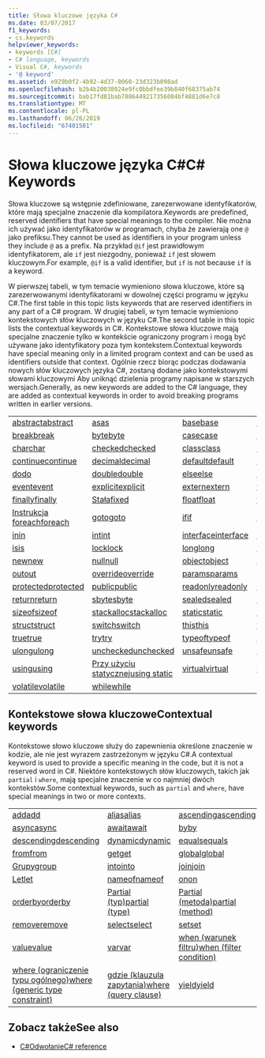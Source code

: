 ```yaml
---
title: Słowa kluczowe języka C#
ms.date: 03/07/2017
f1_keywords:
- cs.keywords
helpviewer_keywords:
- keywords [C#]
- C# language, keywords
- Visual C#, keywords
- '@ keyword'
ms.assetid: e929b0f2-4b92-4d37-8060-23d323b098ad
ms.openlocfilehash: b2b4b20038024e9fc0bbdfee39b840f68375ab74
ms.sourcegitcommit: bab17fd81bab7886449217356084bf4881d6e7c8
ms.translationtype: MT
ms.contentlocale: pl-PL
ms.lasthandoff: 06/26/2019
ms.locfileid: "67401501"
---
```

# <a name="c-keywords"></a><span data-ttu-id="a1236-102">Słowa kluczowe języka C#</span><span class="sxs-lookup"><span data-stu-id="a1236-102">C# Keywords</span></span>

<span data-ttu-id="a1236-103">Słowa kluczowe są wstępnie zdefiniowane, zarezerwowane identyfikatorów, które mają specjalne znaczenie dla kompilatora.</span><span class="sxs-lookup"><span data-stu-id="a1236-103">Keywords are predefined, reserved identifiers that have special meanings to the compiler.</span></span> <span data-ttu-id="a1236-104">Nie można ich używać jako identyfikatorów w programach, chyba że zawierają one `@` jako prefiksu.</span><span class="sxs-lookup"><span data-stu-id="a1236-104">They cannot be used as identifiers in your program unless they include `@` as a prefix.</span></span> <span data-ttu-id="a1236-105">Na przykład `@if` jest prawidłowym identyfikatorem, ale `if` jest niezgodny, ponieważ `if` jest słowem kluczowym.</span><span class="sxs-lookup"><span data-stu-id="a1236-105">For example, `@if` is a valid identifier, but `if` is not because `if` is a keyword.</span></span>  
  
 <span data-ttu-id="a1236-106">W pierwszej tabeli, w tym temacie wymieniono słowa kluczowe, które są zarezerwowanymi identyfikatorami w dowolnej części programu w języku C#.</span><span class="sxs-lookup"><span data-stu-id="a1236-106">The first table in this topic lists keywords that are reserved identifiers in any part of a C# program.</span></span> <span data-ttu-id="a1236-107">W drugiej tabeli, w tym temacie wymieniono kontekstowych słów kluczowych w języku C#.</span><span class="sxs-lookup"><span data-stu-id="a1236-107">The second table in this topic lists the contextual keywords in C#.</span></span> <span data-ttu-id="a1236-108">Kontekstowe słowa kluczowe mają specjalne znaczenie tylko w kontekście ograniczony program i mogą być używane jako identyfikatory poza tym kontekstem.</span><span class="sxs-lookup"><span data-stu-id="a1236-108">Contextual keywords have special meaning only in a limited program context and can be used as identifiers outside that context.</span></span> <span data-ttu-id="a1236-109">Ogólnie rzecz biorąc podczas dodawania nowych słów kluczowych języka C#, zostaną dodane jako kontekstowymi słowami kluczowymi Aby uniknąć dzielenia programy napisane w starszych wersjach.</span><span class="sxs-lookup"><span data-stu-id="a1236-109">Generally, as new keywords are added to the C# language, they are added as contextual keywords in order to avoid breaking programs written in earlier versions.</span></span>  
  
|||||  
|---|---|---|---|  
|[<span data-ttu-id="a1236-110">abstract</span><span class="sxs-lookup"><span data-stu-id="a1236-110">abstract</span></span>](abstract.md)|[<span data-ttu-id="a1236-111">as</span><span class="sxs-lookup"><span data-stu-id="a1236-111">as</span></span>](../operators/type-testing-and-conversion-operators.md#as-operator)|[<span data-ttu-id="a1236-112">base</span><span class="sxs-lookup"><span data-stu-id="a1236-112">base</span></span>](base.md)|[<span data-ttu-id="a1236-113">bool</span><span class="sxs-lookup"><span data-stu-id="a1236-113">bool</span></span>](bool.md)|  
|[<span data-ttu-id="a1236-114">break</span><span class="sxs-lookup"><span data-stu-id="a1236-114">break</span></span>](break.md)|[<span data-ttu-id="a1236-115">byte</span><span class="sxs-lookup"><span data-stu-id="a1236-115">byte</span></span>](byte.md)|[<span data-ttu-id="a1236-116">case</span><span class="sxs-lookup"><span data-stu-id="a1236-116">case</span></span>](switch.md)|[<span data-ttu-id="a1236-117">catch</span><span class="sxs-lookup"><span data-stu-id="a1236-117">catch</span></span>](try-catch.md)|  
|[<span data-ttu-id="a1236-118">char</span><span class="sxs-lookup"><span data-stu-id="a1236-118">char</span></span>](char.md)|[<span data-ttu-id="a1236-119">checked</span><span class="sxs-lookup"><span data-stu-id="a1236-119">checked</span></span>](checked.md)|[<span data-ttu-id="a1236-120">class</span><span class="sxs-lookup"><span data-stu-id="a1236-120">class</span></span>](class.md)|[<span data-ttu-id="a1236-121">const</span><span class="sxs-lookup"><span data-stu-id="a1236-121">const</span></span>](const.md)|  
|[<span data-ttu-id="a1236-122">continue</span><span class="sxs-lookup"><span data-stu-id="a1236-122">continue</span></span>](continue.md)|[<span data-ttu-id="a1236-123">decimal</span><span class="sxs-lookup"><span data-stu-id="a1236-123">decimal</span></span>](decimal.md)|[<span data-ttu-id="a1236-124">default</span><span class="sxs-lookup"><span data-stu-id="a1236-124">default</span></span>](default.md)|[<span data-ttu-id="a1236-125">delegate</span><span class="sxs-lookup"><span data-stu-id="a1236-125">delegate</span></span>](delegate.md)|  
|[<span data-ttu-id="a1236-126">do</span><span class="sxs-lookup"><span data-stu-id="a1236-126">do</span></span>](do.md)|[<span data-ttu-id="a1236-127">double</span><span class="sxs-lookup"><span data-stu-id="a1236-127">double</span></span>](double.md)|[<span data-ttu-id="a1236-128">else</span><span class="sxs-lookup"><span data-stu-id="a1236-128">else</span></span>](if-else.md)|[<span data-ttu-id="a1236-129">enum</span><span class="sxs-lookup"><span data-stu-id="a1236-129">enum</span></span>](enum.md)|  
|[<span data-ttu-id="a1236-130">event</span><span class="sxs-lookup"><span data-stu-id="a1236-130">event</span></span>](event.md)|[<span data-ttu-id="a1236-131">explicit</span><span class="sxs-lookup"><span data-stu-id="a1236-131">explicit</span></span>](explicit.md)|[<span data-ttu-id="a1236-132">extern</span><span class="sxs-lookup"><span data-stu-id="a1236-132">extern</span></span>](extern.md)|[<span data-ttu-id="a1236-133">false</span><span class="sxs-lookup"><span data-stu-id="a1236-133">false</span></span>](false-literal.md)|  
|[<span data-ttu-id="a1236-134">finally</span><span class="sxs-lookup"><span data-stu-id="a1236-134">finally</span></span>](try-finally.md)|[<span data-ttu-id="a1236-135">Stała</span><span class="sxs-lookup"><span data-stu-id="a1236-135">fixed</span></span>](fixed-statement.md)|[<span data-ttu-id="a1236-136">float</span><span class="sxs-lookup"><span data-stu-id="a1236-136">float</span></span>](float.md)|[<span data-ttu-id="a1236-137">for</span><span class="sxs-lookup"><span data-stu-id="a1236-137">for</span></span>](for.md)|  
|[<span data-ttu-id="a1236-138">Instrukcja foreach</span><span class="sxs-lookup"><span data-stu-id="a1236-138">foreach</span></span>](foreach-in.md)|[<span data-ttu-id="a1236-139">goto</span><span class="sxs-lookup"><span data-stu-id="a1236-139">goto</span></span>](goto.md)|[<span data-ttu-id="a1236-140">if</span><span class="sxs-lookup"><span data-stu-id="a1236-140">if</span></span>](if-else.md)|[<span data-ttu-id="a1236-141">implicit</span><span class="sxs-lookup"><span data-stu-id="a1236-141">implicit</span></span>](implicit.md)|  
|[<span data-ttu-id="a1236-142">in</span><span class="sxs-lookup"><span data-stu-id="a1236-142">in</span></span>](in.md)|[<span data-ttu-id="a1236-143">int</span><span class="sxs-lookup"><span data-stu-id="a1236-143">int</span></span>](int.md)|[<span data-ttu-id="a1236-144">interface</span><span class="sxs-lookup"><span data-stu-id="a1236-144">interface</span></span>](interface.md)|[<span data-ttu-id="a1236-145">internal</span><span class="sxs-lookup"><span data-stu-id="a1236-145">internal</span></span>](internal.md)|
|[<span data-ttu-id="a1236-146">is</span><span class="sxs-lookup"><span data-stu-id="a1236-146">is</span></span>](is.md)|[<span data-ttu-id="a1236-147">lock</span><span class="sxs-lookup"><span data-stu-id="a1236-147">lock</span></span>](lock-statement.md)|[<span data-ttu-id="a1236-148">long</span><span class="sxs-lookup"><span data-stu-id="a1236-148">long</span></span>](long.md)|[<span data-ttu-id="a1236-149">namespace</span><span class="sxs-lookup"><span data-stu-id="a1236-149">namespace</span></span>](namespace.md)|
|[<span data-ttu-id="a1236-150">new</span><span class="sxs-lookup"><span data-stu-id="a1236-150">new</span></span>](../operators/new-operator.md)|[<span data-ttu-id="a1236-151">null</span><span class="sxs-lookup"><span data-stu-id="a1236-151">null</span></span>](null.md)|[<span data-ttu-id="a1236-152">object</span><span class="sxs-lookup"><span data-stu-id="a1236-152">object</span></span>](object.md)|[<span data-ttu-id="a1236-153">operator</span><span class="sxs-lookup"><span data-stu-id="a1236-153">operator</span></span>](operator.md)|
|[<span data-ttu-id="a1236-154">out</span><span class="sxs-lookup"><span data-stu-id="a1236-154">out</span></span>](out.md)|[<span data-ttu-id="a1236-155">override</span><span class="sxs-lookup"><span data-stu-id="a1236-155">override</span></span>](override.md)|[<span data-ttu-id="a1236-156">params</span><span class="sxs-lookup"><span data-stu-id="a1236-156">params</span></span>](params.md)|[<span data-ttu-id="a1236-157">private</span><span class="sxs-lookup"><span data-stu-id="a1236-157">private</span></span>](private.md)|
|[<span data-ttu-id="a1236-158">protected</span><span class="sxs-lookup"><span data-stu-id="a1236-158">protected</span></span>](protected.md)|[<span data-ttu-id="a1236-159">public</span><span class="sxs-lookup"><span data-stu-id="a1236-159">public</span></span>](public.md)|[<span data-ttu-id="a1236-160">readonly</span><span class="sxs-lookup"><span data-stu-id="a1236-160">readonly</span></span>](readonly.md)|[<span data-ttu-id="a1236-161">ref</span><span class="sxs-lookup"><span data-stu-id="a1236-161">ref</span></span>](ref.md)|
|[<span data-ttu-id="a1236-162">return</span><span class="sxs-lookup"><span data-stu-id="a1236-162">return</span></span>](return.md)|[<span data-ttu-id="a1236-163">sbyte</span><span class="sxs-lookup"><span data-stu-id="a1236-163">sbyte</span></span>](sbyte.md)|[<span data-ttu-id="a1236-164">sealed</span><span class="sxs-lookup"><span data-stu-id="a1236-164">sealed</span></span>](sealed.md)|[<span data-ttu-id="a1236-165">short</span><span class="sxs-lookup"><span data-stu-id="a1236-165">short</span></span>](short.md)||
[<span data-ttu-id="a1236-166">sizeof</span><span class="sxs-lookup"><span data-stu-id="a1236-166">sizeof</span></span>](sizeof.md)|[<span data-ttu-id="a1236-167">stackalloc</span><span class="sxs-lookup"><span data-stu-id="a1236-167">stackalloc</span></span>](../operators/stackalloc.md)|[<span data-ttu-id="a1236-168">static</span><span class="sxs-lookup"><span data-stu-id="a1236-168">static</span></span>](static.md)|[<span data-ttu-id="a1236-169">string</span><span class="sxs-lookup"><span data-stu-id="a1236-169">string</span></span>](string.md)|
|[<span data-ttu-id="a1236-170">struct</span><span class="sxs-lookup"><span data-stu-id="a1236-170">struct</span></span>](struct.md)|[<span data-ttu-id="a1236-171">switch</span><span class="sxs-lookup"><span data-stu-id="a1236-171">switch</span></span>](switch.md)|[<span data-ttu-id="a1236-172">this</span><span class="sxs-lookup"><span data-stu-id="a1236-172">this</span></span>](this.md)|[<span data-ttu-id="a1236-173">throw</span><span class="sxs-lookup"><span data-stu-id="a1236-173">throw</span></span>](throw.md)|
|[<span data-ttu-id="a1236-174">true</span><span class="sxs-lookup"><span data-stu-id="a1236-174">true</span></span>](true-literal.md)|[<span data-ttu-id="a1236-175">try</span><span class="sxs-lookup"><span data-stu-id="a1236-175">try</span></span>](try-catch.md)|[<span data-ttu-id="a1236-176">typeof</span><span class="sxs-lookup"><span data-stu-id="a1236-176">typeof</span></span>](../operators/type-testing-and-conversion-operators.md#typeof-operator)|[<span data-ttu-id="a1236-177">uint</span><span class="sxs-lookup"><span data-stu-id="a1236-177">uint</span></span>](uint.md)|
|[<span data-ttu-id="a1236-178">ulong</span><span class="sxs-lookup"><span data-stu-id="a1236-178">ulong</span></span>](ulong.md)|[<span data-ttu-id="a1236-179">unchecked</span><span class="sxs-lookup"><span data-stu-id="a1236-179">unchecked</span></span>](unchecked.md)|[<span data-ttu-id="a1236-180">unsafe</span><span class="sxs-lookup"><span data-stu-id="a1236-180">unsafe</span></span>](unsafe.md)|[<span data-ttu-id="a1236-181">ushort</span><span class="sxs-lookup"><span data-stu-id="a1236-181">ushort</span></span>](ushort.md)|
|[<span data-ttu-id="a1236-182">using</span><span class="sxs-lookup"><span data-stu-id="a1236-182">using</span></span>](using.md)|[<span data-ttu-id="a1236-183">Przy użyciu statycznej</span><span class="sxs-lookup"><span data-stu-id="a1236-183">using static</span></span>](using-static.md)|[<span data-ttu-id="a1236-184">virtual</span><span class="sxs-lookup"><span data-stu-id="a1236-184">virtual</span></span>](virtual.md)|[<span data-ttu-id="a1236-185">void</span><span class="sxs-lookup"><span data-stu-id="a1236-185">void</span></span>](void.md)|
|[<span data-ttu-id="a1236-186">volatile</span><span class="sxs-lookup"><span data-stu-id="a1236-186">volatile</span></span>](volatile.md)|[<span data-ttu-id="a1236-187">while</span><span class="sxs-lookup"><span data-stu-id="a1236-187">while</span></span>](while.md)|

## <a name="contextual-keywords"></a><span data-ttu-id="a1236-188">Kontekstowe słowa kluczowe</span><span class="sxs-lookup"><span data-stu-id="a1236-188">Contextual keywords</span></span>

 <span data-ttu-id="a1236-189">Kontekstowe słowo kluczowe służy do zapewnienia określone znaczenie w kodzie, ale nie jest wyrazem zastrzeżonym w języku C#.</span><span class="sxs-lookup"><span data-stu-id="a1236-189">A contextual keyword is used to provide a specific meaning in the code, but it is not a reserved word in C#.</span></span> <span data-ttu-id="a1236-190">Niektóre kontekstowych słów kluczowych, takich jak `partial` i `where`, mają specjalne znaczenie w co najmniej dwóch kontekstów.</span><span class="sxs-lookup"><span data-stu-id="a1236-190">Some contextual keywords, such as `partial` and `where`, have special meanings in two or more contexts.</span></span>  
  
||||  
|---|---|---|  
|[<span data-ttu-id="a1236-191">add</span><span class="sxs-lookup"><span data-stu-id="a1236-191">add</span></span>](add.md)|[<span data-ttu-id="a1236-192">alias</span><span class="sxs-lookup"><span data-stu-id="a1236-192">alias</span></span>](extern-alias.md)|[<span data-ttu-id="a1236-193">ascending</span><span class="sxs-lookup"><span data-stu-id="a1236-193">ascending</span></span>](ascending.md)|
|[<span data-ttu-id="a1236-194">async</span><span class="sxs-lookup"><span data-stu-id="a1236-194">async</span></span>](async.md)|[<span data-ttu-id="a1236-195">await</span><span class="sxs-lookup"><span data-stu-id="a1236-195">await</span></span>](await.md)|[<span data-ttu-id="a1236-196">by</span><span class="sxs-lookup"><span data-stu-id="a1236-196">by</span></span>](by.md)|
|[<span data-ttu-id="a1236-197">descending</span><span class="sxs-lookup"><span data-stu-id="a1236-197">descending</span></span>](descending.md)|[<span data-ttu-id="a1236-198">dynamic</span><span class="sxs-lookup"><span data-stu-id="a1236-198">dynamic</span></span>](dynamic.md)|[<span data-ttu-id="a1236-199">equals</span><span class="sxs-lookup"><span data-stu-id="a1236-199">equals</span></span>](equals.md)|
|[<span data-ttu-id="a1236-200">from</span><span class="sxs-lookup"><span data-stu-id="a1236-200">from</span></span>](from-clause.md)|[<span data-ttu-id="a1236-201">get</span><span class="sxs-lookup"><span data-stu-id="a1236-201">get</span></span>](get.md)|[<span data-ttu-id="a1236-202">global</span><span class="sxs-lookup"><span data-stu-id="a1236-202">global</span></span>](global.md)|
|[<span data-ttu-id="a1236-203">Grupy</span><span class="sxs-lookup"><span data-stu-id="a1236-203">group</span></span>](group-clause.md)|[<span data-ttu-id="a1236-204">into</span><span class="sxs-lookup"><span data-stu-id="a1236-204">into</span></span>](into.md)|[<span data-ttu-id="a1236-205">join</span><span class="sxs-lookup"><span data-stu-id="a1236-205">join</span></span>](join-clause.md)|
|[<span data-ttu-id="a1236-206">Let</span><span class="sxs-lookup"><span data-stu-id="a1236-206">let</span></span>](let-clause.md)|[<span data-ttu-id="a1236-207">nameof</span><span class="sxs-lookup"><span data-stu-id="a1236-207">nameof</span></span>](nameof.md)|[<span data-ttu-id="a1236-208">on</span><span class="sxs-lookup"><span data-stu-id="a1236-208">on</span></span>](on.md)|
|[<span data-ttu-id="a1236-209">orderby</span><span class="sxs-lookup"><span data-stu-id="a1236-209">orderby</span></span>](orderby-clause.md)|[<span data-ttu-id="a1236-210">Partial (typ)</span><span class="sxs-lookup"><span data-stu-id="a1236-210">partial (type)</span></span>](partial-type.md)|[<span data-ttu-id="a1236-211">Partial (metoda)</span><span class="sxs-lookup"><span data-stu-id="a1236-211">partial (method)</span></span>](partial-method.md)|
|[<span data-ttu-id="a1236-212">remove</span><span class="sxs-lookup"><span data-stu-id="a1236-212">remove</span></span>](remove.md)|[<span data-ttu-id="a1236-213">select</span><span class="sxs-lookup"><span data-stu-id="a1236-213">select</span></span>](select-clause.md)|[<span data-ttu-id="a1236-214">set</span><span class="sxs-lookup"><span data-stu-id="a1236-214">set</span></span>](set.md)|
|[<span data-ttu-id="a1236-215">value</span><span class="sxs-lookup"><span data-stu-id="a1236-215">value</span></span>](value.md)|[<span data-ttu-id="a1236-216">var</span><span class="sxs-lookup"><span data-stu-id="a1236-216">var</span></span>](var.md)|[<span data-ttu-id="a1236-217">when (warunek filtru)</span><span class="sxs-lookup"><span data-stu-id="a1236-217">when (filter condition)</span></span>](when.md)|
|[<span data-ttu-id="a1236-218">where (ograniczenie typu ogólnego)</span><span class="sxs-lookup"><span data-stu-id="a1236-218">where (generic type constraint)</span></span>](where-generic-type-constraint.md)|[<span data-ttu-id="a1236-219">gdzie (klauzula zapytania)</span><span class="sxs-lookup"><span data-stu-id="a1236-219">where (query clause)</span></span>](where-clause.md)|[<span data-ttu-id="a1236-220">yield</span><span class="sxs-lookup"><span data-stu-id="a1236-220">yield</span></span>](yield.md)|
  
## <a name="see-also"></a><span data-ttu-id="a1236-221">Zobacz także</span><span class="sxs-lookup"><span data-stu-id="a1236-221">See also</span></span>

- [<span data-ttu-id="a1236-222">C#Odwołanie</span><span class="sxs-lookup"><span data-stu-id="a1236-222">C# reference</span></span>](../index.md)
